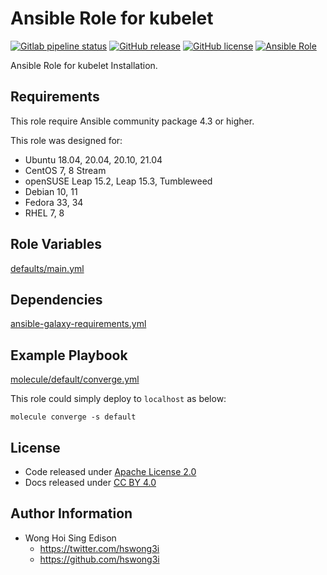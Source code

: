 # Ansible Role for kubelet

[![Gitlab pipeline status](https://img.shields.io/gitlab/pipeline/alvistack/ansible-role-kube_kubelet/master)](https://gitlab.com/alvistack/ansible-role-kube_kubelet/-/pipelines)
[![GitHub release](https://img.shields.io/github/release/alvistack/ansible-role-kube_kubelet.svg)](https://github.com/alvistack/ansible-role-kube_kubelet/releases)
[![GitHub license](https://img.shields.io/github/license/alvistack/ansible-role-kube_kubelet.svg)](https://github.com/alvistack/ansible-role-kube_kubelet/blob/master/LICENSE)
[![Ansible Role](https://img.shields.io/badge/galaxy-alvistack.kube_kubelet-blue.svg)](https://galaxy.ansible.com/alvistack/kube_kubelet)

Ansible Role for kubelet Installation.

## Requirements

This role require Ansible community package 4.3 or higher.

This role was designed for:

  - Ubuntu 18.04, 20.04, 20.10, 21.04
  - CentOS 7, 8 Stream
  - openSUSE Leap 15.2, Leap 15.3, Tumbleweed
  - Debian 10, 11
  - Fedora 33, 34
  - RHEL 7, 8

## Role Variables

[defaults/main.yml](defaults/main.yml)

## Dependencies

[ansible-galaxy-requirements.yml](ansible-galaxy-requirements.yml)

## Example Playbook

[molecule/default/converge.yml](molecule/default/converge.yml)

This role could simply deploy to `localhost` as below:

    molecule converge -s default

## License

  - Code released under [Apache License 2.0](LICENSE)
  - Docs released under [CC BY 4.0](http://creativecommons.org/licenses/by/4.0/)

## Author Information

  - Wong Hoi Sing Edison
      - <https://twitter.com/hswong3i>
      - <https://github.com/hswong3i>
